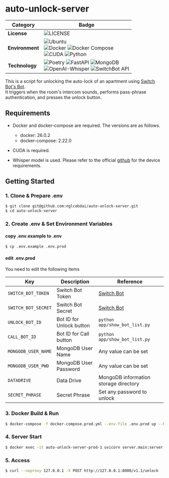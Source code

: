 # auto-unlock-server

| Category        | Badge                                                                                                                                                                                                                                                                                                                                                                                                                                                                               |
| --------------- | ----------------------------------------------------------------------------------------------------------------------------------------------------------------------------------------------------------------------------------------------------------------------------------------------------------------------------------------------------------------------------------------------------------------------------------------------------------------------------------- |
| **License**     | ![LICENSE](https://img.shields.io/badge/license-MIT-blue.svg?style=flat)                                                                                                                                                                                                                                                                                                                                                                                                            |
| **Environment** | ![Ubuntu](https://img.shields.io/badge/-Ubuntu_22.04_LTS-fad9c1.svg?logo=ubuntu&style=flat) <br> ![Docker](https://img.shields.io/badge/-Docker_v26.0.2-0055a4.svg?logo=docker&style=flat) ![Docker Compose](https://img.shields.io/badge/-Docker_Compose_v2.22.0-0055a4.svg?logo=docker&style=flat) <br> ![CUDA](https://img.shields.io/badge/-CUDA_12.5-a4d17c.svg?logo=nvidia&style=flat) ![Python](https://img.shields.io/badge/-Python_3.10-F9DC3E.svg?logo=python&style=flat) |
| **Technology**  | ![Poetry](https://img.shields.io/badge/-Poetry-2c2d72.svg?logo=python&style=flat) ![FastAPI](https://img.shields.io/badge/-FastAPI-80cbc4.svg?logo=fastapi&style=flat) ![MongoDB](https://img.shields.io/badge/-MongoDB-2e5235.svg?logo=mongodb&style=flat) <br> ![OpenAI-Whisper](https://img.shields.io/badge/-OpenAI_Whisper-e40084.svg?logo=openai&style=flat) ![SwitchBot API](https://img.shields.io/badge/-SwitchBot_API_v1.1-fc6203.svg?logo=SwitchBot&style=flat)          |

This is a script for unlocking the auto-lock of an apartment using [Switch Bot's Bot](https://www.switchbot.jp/products/switchbot-bot). \
It triggers when the room's intercom sounds, performs pass-phrase authentication, and presses the unlock button.

## Requirements

- Docker and docker-compose are required. The versions are as follows.

  - docker: 26.0.2
  - docker-compose: 2.22.0

- CUDA is required.

- Whisper model is used. Please refer to the official [github](https://github.com/openai/whisper) for the device requirements.

## Getting Started

### 1. Clone & Prepare .env

```sh
$ git clone git@github.com:nglcobdai/auto-unlock-server.git
$ cd auto-unlock-server
```

### 2. Create .env & Set Environment Variables

#### copy .env.example to .env

```sh
$ cp .env.example .env.prod
```

#### edit .env.prod

You need to edit the following items

| Key                 | Description              | Reference                                                                                     |
| ------------------- | ------------------------ | --------------------------------------------------------------------------------------------- |
| `SWITCH_BOT_TOKEN`  | Switch Bot Token         | [Switch Bot](https://support.switch-bot.com/hc/ja/articles/12822710195351-トークンの取得方法) |
| `SWITCH_BOT_SECRET` | Switch Bot Secret        | [Switch Bot](https://support.switch-bot.com/hc/ja/articles/12822710195351-トークンの取得方法) |
| `UNLOCK_BOT_ID`     | Bot ID for Unlock button | `python app/show_bot_list.py`                                                                 |
| `CALL_BOT_ID`       | Bot ID for Call button   | `python app/show_bot_list.py`                                                                 |
| `MONGODB_USER_NAME` | MongoDB User Name        | Any value can be set                                                                          |
| `MONGODB_USER_PWD`  | MongoDB User Password    | Any value can be set                                                                          |
| `DATADRIVE`         | Data Drive               | MongoDB information storage directory                                                         |
| `SECRET_PHRASE`     | Secret Phrase            | Set any password to unlock                                                                    |

### 3. Docker Build & Run

```sh
$ docker-compose -f docker-compose.prod.yml --env-file .env.prod up --build -d
```

### 4. Server Start

```sh
$ docker exec -it auto-unlock-server-prod-1 uvicorn server.main:server --host 0.0.0.0 --port 8000
```

### 5. Access

```sh
$ curl --noproxy 127.0.0.1 -X POST http://127.0.0.1:8000/v1.1/unlock
```
